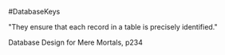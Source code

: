 #DatabaseKeys 

"They ensure that each record in a table is precisely identified."

Database Design for Mere Mortals, p234